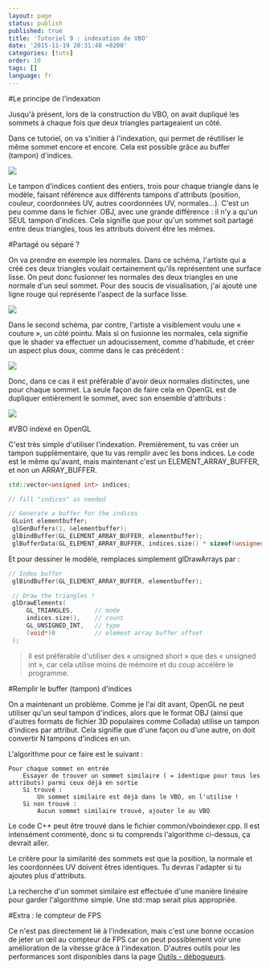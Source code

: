 ```yaml
---
layout: page
status: publish
published: true
title: 'Tutoriel 9 : indexation de VBO'
date: '2015-11-19 20:31:48 +0200'
categories: [tuto]
order: 10
tags: []
language: fr
---
```


#Le principe de l'indexation

Jusqu'à présent, lors de la construction du VBO, on avait dupliqué les sommets à chaque fois que deux triangles partageaient un côté.

Dans ce tutoriel, on va s'initier à l'indexation, qui permet de réutiliser le même sommet encore et encore. Cela est possible grâce au buffer (tampon) d'indices.

![]({{site.baseurl}}/assets/images/tuto-9-vbo-indexing/indexing1.png)

Le tampon d'indices contient des entiers, trois pour chaque triangle dans le modèle, faisant référence aux différents tampons d'attributs (position, couleur, coordonnées UV, autres coordonnées UV, normales…). C'est un peu comme dans le fichier .OBJ, avec une grande différence : il n'y a qu'un SEUL tampon d'indices. Cela signifie que pour qu'un sommet soit partagé entre deux triangles, tous les attributs doivent être les mêmes.

#Partagé ou séparé ?

On va prendre en exemple les normales. Dans ce schéma, l'artiste qui a créé ces deux triangles voulait certainement qu'ils représentent une surface lisse. On peut donc fusionner les normales des deux triangles en une normale d'un seul sommet. Pour des soucis de visualisation, j'ai ajouté une ligne rouge qui représente l'aspect de la surface lisse.

![]({{site.baseurl}}/assets/images/tuto-9-vbo-indexing/goodsmooth.png)

Dans le second schéma, par contre, l'artiste a visiblement voulu une « couture », un côté pointu. Mais si on fusionne les normales, cela signifie que le shader va effectuer un adoucissement, comme d'habitude, et créer un aspect plus doux, comme dans le cas précédent :

![]({{site.baseurl}}/assets/images/tuto-9-vbo-indexing/badmooth.png)

Donc, dans ce cas il est préférable d'avoir deux normales distinctes, une pour chaque sommet. La seule façon de faire cela en OpenGL est de dupliquer entièrement le sommet, avec son ensemble d'attributs :

![]({{site.baseurl}}/assets/images/tuto-9-vbo-indexing/spiky.png)

#VBO indexé en OpenGL

C'est très simple d'utiliser l'indexation. Premièrement, tu vas créer un tampon supplémentaire, que tu vas remplir avec les bons indices. Le code est le même qu'avant, mais maintenant c'est un ELEMENT_ARRAY_BUFFER, et non un ARRAY_BUFFER.

``` cpp
std::vector<unsigned int> indices;

// fill "indices" as needed

// Generate a buffer for the indices
 GLuint elementbuffer;
 glGenBuffers(1, &elementbuffer);
 glBindBuffer(GL_ELEMENT_ARRAY_BUFFER, elementbuffer);
 glBufferData(GL_ELEMENT_ARRAY_BUFFER, indices.size() * sizeof(unsigned int), &indices[0], GL_STATIC_DRAW);
```

Et pour dessiner le modèle, remplaces simplement glDrawArrays par :

``` cpp
// Index buffer
 glBindBuffer(GL_ELEMENT_ARRAY_BUFFER, elementbuffer);

 // Draw the triangles !
 glDrawElements(
     GL_TRIANGLES,      // mode
     indices.size(),    // count
     GL_UNSIGNED_INT,   // type
     (void*)0           // element array buffer offset
 );
```
>Il est préférable d'utiliser des « unsigned short » que des « unsigned int », car cela utilise moins de mémoire et du coup accélère le programme.

#Remplir le buffer (tampon) d'indices

On a maintenant un problème. Comme je l'ai dit avant, OpenGL ne peut utiliser qu'un seul tampon d'indices, alors que le format OBJ (ainsi que d'autres formats de fichier 3D populaires comme Collada) utilise un tampon d'indices par attribut. Cela signifie que d'une façon ou d'une autre, on doit convertir N tampons d'indices en un.

L'algorithme pour ce faire est le suivant :

```
Pour chaque sommet en entrée
    Essayer de trouver un sommet similaire ( = identique pour tous les attributs) parmi ceux déjà en sortie
    Si trouvé : 
        Un sommet similaire est déjà dans le VBO, on l'utilise !
    Si non trouvé : 
        Aucun sommet similaire trouvé, ajouter le au VBO
```

Le code C++ peut être trouvé dans le fichier common/vboindexer.cpp. Il est intensément commenté, donc si tu comprends l'algorithme ci-dessus, ça devrait aller.

Le critère pour la similarité des sommets est que la position, la normale et les coordonnées UV doivent êtres identiques. Tu devras l'adapter si tu ajoutes plus d'attributs.

La recherche d'un sommet similaire est effectuée d'une manière linéaire pour garder l'algorithme simple. Une std::map serait plus appropriée.

#Extra : le compteur de FPS

Ce n'est pas directement lié à l'indexation, mais c'est une bonne occasion de jeter un œil au compteur de FPS car on peut possiblement voir une amélioration de la vitesse grâce à l'indexation. D'autres outils pour les performances sont disponibles dans la page [Outils - débogueurs]({{site.baseurl}}/miscellaneous/useful-tools-links/#debugging-tools).
